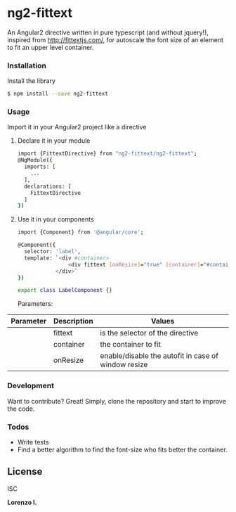 # ng2-fittext

An Angular2 directive written in pure typescript (and without jquery!), inspired from http://fittextjs.com/, for autoscale the font size of an element to fit an upper level container.

### Installation

Install the library
```sh
$ npm install --save ng2-fittext
```

### Usage

Import it in your Angular2 project like a directive

1) Declare it in your module
    ```sh
    import {FittextDirective} from "ng2-fittext/ng2-fittext";
    @NgModule({
      imports: [
        ...
      ],
      declarations: [
        FittextDirective
      ]
    })
    
    ```
    
1) Use it in your components
    ```sh
   import {Component} from '@angular/core';
   
    @Component({
      selector: 'label',
      template: `<div #container>
                    <div fittext [onResize]="true" [container]="#container">Bla bla bla...</div>
                </div>`
    })
    
    export class LabelComponent {}

    ```

   Parameters:
    
  | Parameter | Description | Values |
  | --- | --- | --- |
    | fittext | is the selector of the directive | true/false (if is setted is true by default)
    | container | the container to fit | ElementRef
    | onResize | enable/disable the autofit in case of window resize | true or false (default false)



### Development

Want to contribute? Great!
Simply, clone the repository and start to improve the code.

### Todos

 - Write tests
 - Find a better algorithm to find the font-size who fits better the container.

License
----

ISC


**Lorenzo I.**
  
